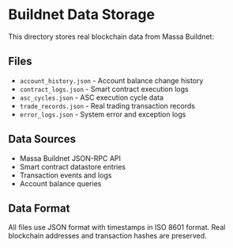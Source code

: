# Buildnet Data Storage

This directory stores real blockchain data from Massa Buildnet:

## Files
- `account_history.json` - Account balance change history
- `contract_logs.json` - Smart contract execution logs  
- `asc_cycles.json` - ASC execution cycle data
- `trade_records.json` - Real trading transaction records
- `error_logs.json` - System error and exception logs

## Data Sources
- Massa Buildnet JSON-RPC API
- Smart contract datastore entries
- Transaction events and logs
- Account balance queries

## Data Format
All files use JSON format with timestamps in ISO 8601 format.
Real blockchain addresses and transaction hashes are preserved.